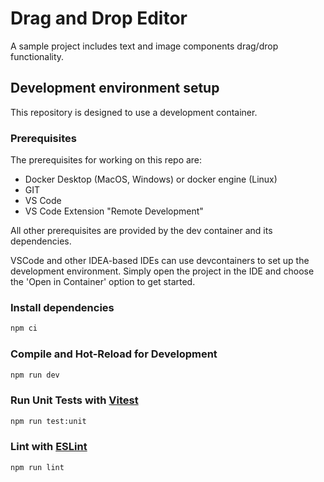 # Drag and Drop Editor

A sample project includes text and image components drag/drop functionality.

## Development environment setup

This repository is designed to use a development container.

### Prerequisites

The prerequisites for working on this repo are:

-   Docker Desktop (MacOS, Windows) or docker engine (Linux)
-   GIT
-   VS Code
-   VS Code Extension "Remote Development"

All other prerequisites are provided by the dev container and its dependencies.

VSCode and other IDEA-based IDEs can use devcontainers to set up the development environment. Simply open the project in the IDE and choose the 'Open in Container' option to get started.

### Install dependencies

```bash
npm ci
```

### Compile and Hot-Reload for Development

```sh
npm run dev
```

### Run Unit Tests with [Vitest](https://vitest.dev/)

```sh
npm run test:unit
```

### Lint with [ESLint](https://eslint.org/)

```sh
npm run lint
```
